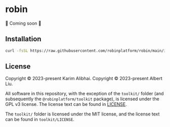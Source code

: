 # robin

🚧 Coming soon 🚧 

## Installation

```bash
curl -fsSL https://raw.githubusercontent.com/robinplatform/robin/main/install.sh | bash
```

## License

Copyright &copy; 2023-present Karim Alibhai.
Copyright &copy; 2023-present Albert Liu.

All software in this repository, with the exception of the `toolkit/` folder (and subsequently the `@robinplatform/toolkit` package), is licensed under the GPL v3 license. The license text can be found in [LICENSE](LICENSE).

The `toolkit/` folder is licensed under the MIT license, and the license text can be found in `toolkit/LICENSE`.
